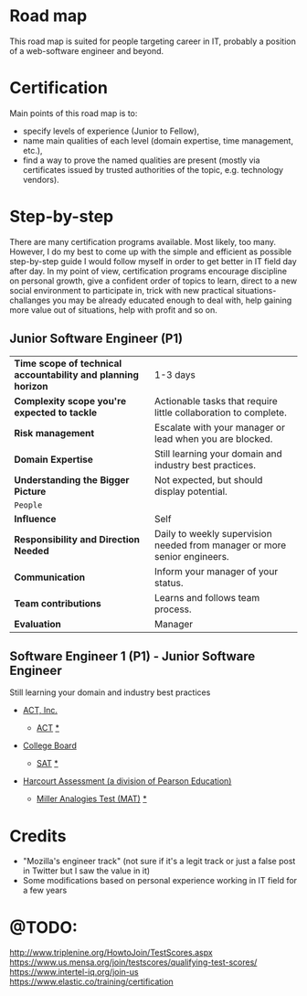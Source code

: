 # Road map
This road map is suited for people targeting career in IT, probably a position of a web-software engineer and beyond. 

# Certification
Main points of this road map is to:
- specify levels of experience (Junior to Fellow), 
- name main qualities of each level (domain expertise, time management, etc.), 
- find a way to prove the named qualities are present (mostly via certificates issued by trusted authorities of the topic, e.g. technology vendors).

# Step-by-step
There are many certification programs available. Most likely, too many. However, I do my best to come up with the simple and efficient as possible step-by-step guide I would follow myself in order to get better in IT field day after day. In my point of view, certification programs encourage discipline on personal growth, give a confident order of topics to learn, direct to a new social environment to participate in, trick with new practical situations-challanges you may be already educated enough to deal with, help gaining more value out of situations, help with profit and so on.

## Junior Software Engineer (P1)
|  |  |
| --- | --------- |
| **Time scope of technical accountability and planning horizon** | 1-3 days |
| **Complexity scope you're expected to tackle** | Actionable tasks that require little collaboration to complete. |
| **Risk management** | Escalate with your manager or lead when you are blocked. |
| **Domain Expertise** | Still learning your domain and industry best practices. |
| **Understanding the Bigger Picture** | Not expected, but should display potential. |
| `People` |  |
| **Influence** | Self |
| **Responsibility and Direction Needed** | Daily to weekly supervision needed from manager or more senior engineers. |
| **Communication** | Inform your manager of your status. |
| **Team contributions** | Learns and follows team process. |
| **Evaluation** | Manager |


## Software Engineer 1 (P1) - Junior Software Engineer
Still learning your domain and industry best practices

- [ACT, Inc.](https://www.act.org/)
  - [ACT](http://www.act.org/content/act/en/products-and-services/the-act.html) [*](https://en.wikipedia.org/wiki/ACT_(test))

- [College Board](https://www.collegeboard.org/)
  - [SAT](http://sat.collegeboard.org/) [*](https://en.wikipedia.org/wiki/SAT)

- [Harcourt Assessment (a division of Pearson Education)](http://pearsoned.com/)
  - [Miller Analogies Test (MAT)](http://www.milleranalogies.com/) [*](https://en.wikipedia.org/wiki/Miller_Analogies_Test)
  
# Credits
- "Mozilla's engineer track" (not sure if it's a legit track or just a false post in Twitter but I saw the value in it)
- Some modifications based on personal experience working in IT field for a few years

# @TODO: 
http://www.triplenine.org/HowtoJoin/TestScores.aspx  
https://www.us.mensa.org/join/testscores/qualifying-test-scores/  
https://www.intertel-iq.org/join-us  
https://www.elastic.co/training/certification  
